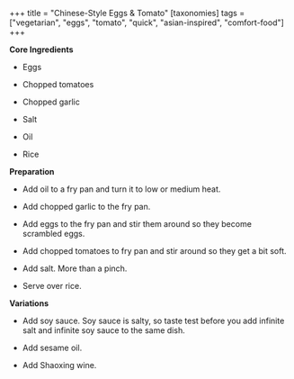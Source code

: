 +++
title = "Chinese-Style Eggs & Tomato"
[taxonomies]
tags = ["vegetarian", "eggs", "tomato", "quick", "asian-inspired", "comfort-food"]
+++

**Core Ingredients**
- Eggs

- Chopped tomatoes

- Chopped garlic

- Salt

- Oil

- Rice

**Preparation**
- Add oil to a fry pan and turn it to low or medium heat.

- Add chopped garlic to the fry pan.

- Add eggs to the fry pan and stir them around so they become scrambled
eggs.

- Add chopped tomatoes to fry pan and stir around so they get a bit soft.

- Add salt. More than a pinch.

- Serve over rice.

**Variations**
- Add soy sauce. Soy sauce is salty, so taste test before you add infinite salt
and infinite soy sauce to the same dish.

- Add sesame oil.

- Add Shaoxing wine.